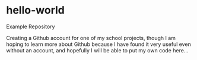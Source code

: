 # hello-world
Example Repository 

Creating a Github account for one of my school projects, though 
I am hoping to learn more about Github because I have found it 
very useful even without an account, and hopefully I will be 
able to put my own code here... 

